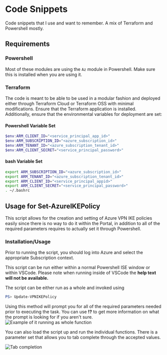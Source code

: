 
# Code Snippets

Code snippets that I use and want to remember. A mix of Terraform and Powershell mostly.


## Requirements

### Powershell
Most of these modules are using the `Az` module in Powershell. Make sure this is installed when you are using it.

### Terraform
The code is meant to be able to be used in a modular fashion and deployed either through Terraform Cloud or Terraform OSS with minimal modifications. Ensure that the Terraform application is installed. Additionally, ensure that the environmental variables for deployment are set:

#### Powershell Variable Set
```powershell
$env:ARM_CLIENT_ID="<service_principal_app_id>"
$env:ARM_SUBSCRIPTION_ID="<azure_subscription_id>"
$env:ARM_TENANT_ID="<azure_subscription_tenant_id>"
$env:ARM_CLIENT_SECRET="<service_principal_password>"
```

#### bash Variable Set
```bash
export ARM_SUBSCRIPTION_ID="<azure_subscription_id>"
export ARM_TENANT_ID="<azure_subscription_tenant_id>"
export ARM_CLIENT_ID="<service_principal_appid>"
export ARM_CLIENT_SECRET="<service_principal_password>"
. ~/.bashrc
```

## Usage for Set-AzureIKEPolicy

This script allows for the creation and setting of Azure VPN IKE policies easily since there is no way to do it within the Portal, in addition to all of the required parameters requires to actually set it through Powershell.

### Installation/Usage

Prior to running the script, you should log into Azure and select the appropriate Subscription context. 

This script can be run either within a normal Powershell ISE window or within VSCode. Please note when running inside of VSCode the **help text will not be available.**

The script can be either run as a whole and invoked using

```powershell
PS> Update-VPNIKEPolicy
```
Using this method will prompt you for all of the required parameters needed prior to executing the task. You can use **!?** to get more information on what the prompt is looking for if you aren't sure.
![Example of it running as whole function](https://i.imgur.com/jRf8xtv.gif)

You can also load the script up and run the individual functions. There is a parameter set that allows you to tab complete through the accepted values.

![Tab completion](https://i.imgur.com/OHGrspp.gif)
